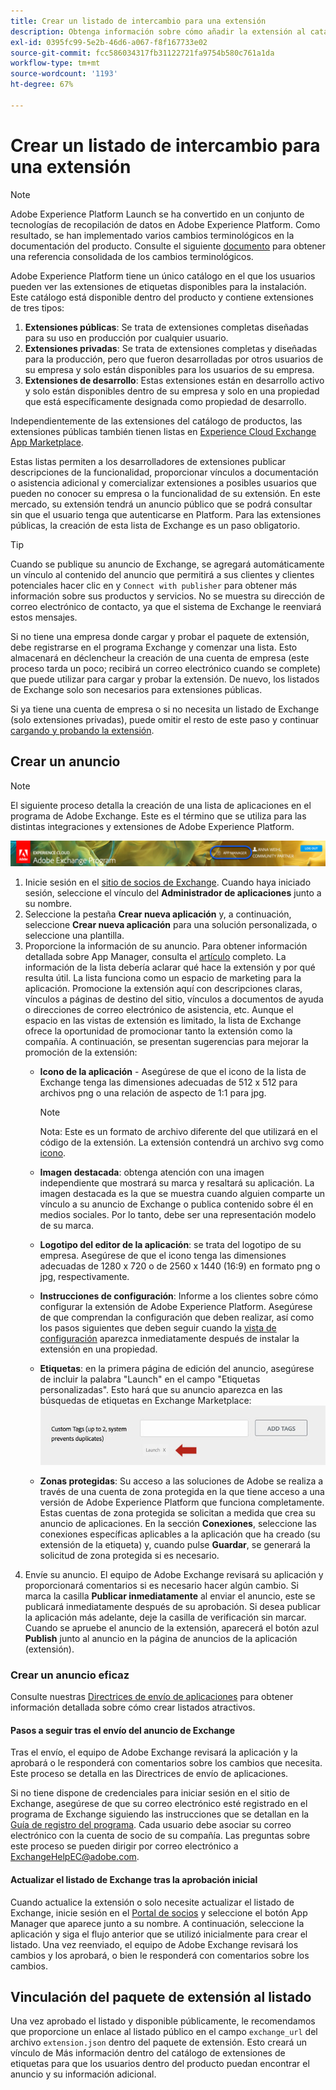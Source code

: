 ```yaml
---
title: Crear un listado de intercambio para una extensión
description: Obtenga información sobre cómo añadir la extensión al catálogo público en Adobe Experience Platform.
exl-id: 0395fc99-5e2b-46d6-a067-f8f167733e02
source-git-commit: fcc586034317fb31122721fa9754b580c761a1da
workflow-type: tm+mt
source-wordcount: '1193'
ht-degree: 67%

---
```


# Crear un listado de intercambio para una extensión

>[!NOTE]
>
>Adobe Experience Platform Launch se ha convertido en un conjunto de tecnologías de recopilación de datos en Adobe Experience Platform. Como resultado, se han implementado varios cambios terminológicos en la documentación del producto. Consulte el siguiente [documento](../../term-updates.md) para obtener una referencia consolidada de los cambios terminológicos.

Adobe Experience Platform tiene un único catálogo en el que los usuarios pueden ver las extensiones de etiquetas disponibles para la instalación. Este catálogo está disponible dentro del producto y contiene extensiones de tres tipos:

1. **Extensiones públicas**: Se trata de extensiones completas diseñadas para su uso en producción por cualquier usuario.
1. **Extensiones privadas**: Se trata de extensiones completas y diseñadas para la producción, pero que fueron desarrolladas por otros usuarios de su empresa y solo están disponibles para los usuarios de su empresa.
1. **Extensiones de desarrollo**: Estas extensiones están en desarrollo activo y solo están disponibles dentro de su empresa y solo en una propiedad que está específicamente designada como propiedad de desarrollo.

Independientemente de las extensiones del catálogo de productos, las extensiones públicas también tienen listas en [Experience Cloud Exchange App Marketplace](https://exchange.adobe.com/apps/browse/ec).

Estas listas permiten a los desarrolladores de extensiones publicar descripciones de la funcionalidad, proporcionar vínculos a documentación o asistencia adicional y comercializar extensiones a posibles usuarios que pueden no conocer su empresa o la funcionalidad de su extensión. En este mercado, su extensión tendrá un anuncio público que se podrá consultar sin que el usuario tenga que autenticarse en Platform. Para las extensiones públicas, la creación de esta lista de Exchange es un paso obligatorio.

>[!TIP]
>
>Cuando se publique su anuncio de Exchange, se agregará automáticamente un vínculo al contenido del anuncio que permitirá a sus clientes y clientes potenciales hacer clic en y `Connect with publisher` para obtener más información sobre sus productos y servicios. No se muestra su dirección de correo electrónico de contacto, ya que el sistema de Exchange le reenviará estos mensajes.

Si no tiene una empresa donde cargar y probar el paquete de extensión, debe registrarse en el programa Exchange y comenzar una lista. Esto almacenará en déclencheur la creación de una cuenta de empresa (este proceso tarda un poco; recibirá un correo electrónico cuando se complete) que puede utilizar para cargar y probar la extensión. De nuevo, los listados de Exchange solo son necesarios para extensiones públicas.

Si ya tiene una cuenta de empresa o si no necesita un listado de Exchange (solo extensiones privadas), puede omitir el resto de este paso y continuar [cargando y probando la extensión](./upload-and-test.md).

## Crear un anuncio

>[!NOTE]
>
>El siguiente proceso detalla la creación de una lista de aplicaciones en el programa de Adobe Exchange. Este es el término que se utiliza para las distintas integraciones y extensiones de Adobe Experience Platform.

![Ubicación del vínculo del Administrador de aplicaciones de Experience Cloud](../images/getting-started/app-mgr-link.png)

1. Inicie sesión en el [sitio de socios de Exchange](https://partners.adobe.com/exchangeprogram/experiencecloud). Cuando haya iniciado sesión, seleccione el vínculo del **Administrador de aplicaciones** junto a su nombre.
1. Seleccione la pestaña **Crear nueva aplicación** y, a continuación, seleccione **Crear nueva aplicación** para una solución personalizada, o seleccione una plantilla.
1. Proporcione la información de su anuncio. Para obtener información detallada sobre App Manager, consulta el [artículo](https://adobeexchangeec.zendesk.com/hc/en-us/articles/360024197931) completo. La información de la lista debería aclarar qué hace la extensión y por qué resulta útil. La lista funciona como un espacio de marketing para la aplicación. Promocione la extensión aquí con descripciones claras, vínculos a páginas de destino del sitio, vínculos a documentos de ayuda o direcciones de correo electrónico de asistencia, etc. Aunque el espacio en las vistas de extensión es limitado, la lista de Exchange ofrece la oportunidad de promocionar tanto la extensión como la compañía. A continuación, se presentan sugerencias para mejorar la promoción de la extensión:
   - **Icono de la aplicación** - Asegúrese de que el icono de la lista de Exchange tenga las dimensiones adecuadas de 512 x 512 para archivos png o una relación de aspecto de 1:1 para jpg.
     >[!NOTE]
     >
     >Nota: Este es un formato de archivo diferente del que utilizará en el código de la extensión. La extensión contendrá un archivo svg como [icono](../manifest.md).

   - **Imagen destacada**: obtenga atención con una imagen independiente que mostrará su marca y resaltará su aplicación. La imagen destacada es la que se muestra cuando alguien comparte un vínculo a su anuncio de Exchange o publica contenido sobre él en medios sociales. Por lo tanto, debe ser una representación modelo de su marca.
   - **Logotipo del editor de la aplicación**: se trata del logotipo de su empresa. Asegúrese de que el icono tenga las dimensiones adecuadas de 1280 x 720 o de 2560 x 1440 (16:9) en formato png o jpg, respectivamente.
   - **Instrucciones de configuración**: Informe a los clientes sobre cómo configurar la extensión de Adobe Experience Platform. Asegúrese de que comprendan la configuración que deben realizar, así como los pasos siguientes que deben seguir cuando la [vista de configuración](../configuration.md) aparezca inmediatamente después de instalar la extensión en una propiedad.
   - **Etiquetas**: en la primera página de edición del anuncio, asegúrese de incluir la palabra &quot;Launch&quot; en el campo &quot;Etiquetas personalizadas&quot;. Esto hará que su anuncio aparezca en las búsquedas de etiquetas en Exchange Marketplace:
     ![](../images/getting-started/custom-tags.jpg)
   - **Zonas protegidas**: Su acceso a las soluciones de Adobe se realiza a través de una cuenta de zona protegida en la que tiene acceso a una versión de Adobe Experience Platform que funciona completamente. Estas cuentas de zona protegida se solicitan a medida que crea su anuncio de aplicaciones. En la sección **Conexiones**, seleccione las conexiones específicas aplicables a la aplicación que ha creado (su extensión de la etiqueta) y, cuando pulse **Guardar**, se generará la solicitud de zona protegida si es necesario.
1. Envíe su anuncio. El equipo de Adobe Exchange revisará su aplicación y proporcionará comentarios si es necesario hacer algún cambio. Si marca la casilla **Publicar inmediatamente** al enviar el anuncio, este se publicará inmediatamente después de su aprobación. Si desea publicar la aplicación más adelante, deje la casilla de verificación sin marcar. Cuando se apruebe el anuncio de la extensión, aparecerá el botón azul **Publish** junto al anuncio en la página de anuncios de la aplicación (extensión).

### Crear un anuncio eficaz

Consulte nuestras [Directrices de envío de aplicaciones](https://partners.adobe.com/exchangeprogram/experiencecloud/build/ec-exchange.html) para obtener información detallada sobre cómo crear listados atractivos.

#### Pasos a seguir tras el envío del anuncio de Exchange

Tras el envío, el equipo de Adobe Exchange revisará la aplicación y la aprobará o le responderá con comentarios sobre los cambios que necesita. Este proceso se detalla en las Directrices de envío de aplicaciones.

Si no tiene dispone de credenciales para iniciar sesión en el sitio de Exchange, asegúrese de que su correo electrónico esté registrado en el programa de Exchange siguiendo las instrucciones que se detallan en la [Guía de registro del programa](https://partners.adobe.com/content/mcp/us/en/home/reg-guide.html). Cada usuario debe asociar su correo electrónico con la cuenta de socio de su compañía. Las preguntas sobre este proceso se pueden dirigir por correo electrónico a <ExchangeHelpEC@adobe.com>.

#### Actualizar el listado de Exchange tras la aprobación inicial

Cuando actualice la extensión o solo necesite actualizar el listado de Exchange, inicie sesión en el [Portal de socios](https://partners.adobe.com/exchangeprogram/experiencecloud) y seleccione el botón App Manager que aparece junto a su nombre. A continuación, seleccione la aplicación y siga el flujo anterior que se utilizó inicialmente para crear el listado. Una vez reenviado, el equipo de Adobe Exchange revisará los cambios y los aprobará, o bien le responderá con comentarios sobre los cambios.

## Vinculación del paquete de extensión al listado

Una vez aprobado el listado y disponible públicamente, le recomendamos que proporcione un enlace al listado público en el campo `exchange_url` del archivo `extension.json` dentro del paquete de extensión.  Esto creará un vínculo de Más información dentro del catálogo de extensiones de etiquetas para que los usuarios dentro del producto puedan encontrar el anuncio y su información adicional.
